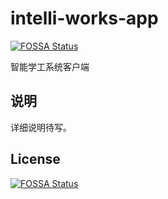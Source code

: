# intelli-works-app
[![FOSSA Status](https://app.fossa.io/api/projects/git%2Bgithub.com%2FNCUTSIST%2Fintelli-works-app.svg?type=shield)](https://app.fossa.io/projects/git%2Bgithub.com%2FNCUTSIST%2Fintelli-works-app?ref=badge_shield)

智能学工系统客户端

## 说明

详细说明待写。

## License
[![FOSSA Status](https://app.fossa.io/api/projects/git%2Bgithub.com%2FNCUTSIST%2Fintelli-works-app.svg?type=large)](https://app.fossa.io/projects/git%2Bgithub.com%2FNCUTSIST%2Fintelli-works-app?ref=badge_large)